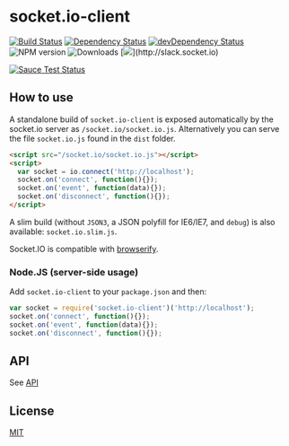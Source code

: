 
# socket.io-client

[![Build Status](https://secure.travis-ci.org/socketio/socket.io-client.svg?branch=master)](http://travis-ci.org/socketio/socket.io-client)
[![Dependency Status](https://david-dm.org/socketio/socket.io-client.svg)](https://david-dm.org/socketio/socket.io-client)
[![devDependency Status](https://david-dm.org/socketio/socket.io-client/dev-status.svg)](https://david-dm.org/socketio/socket.io-client#info=devDependencies)
![NPM version](https://badge.fury.io/js/socket.io-client.svg)
![Downloads](http://img.shields.io/npm/dm/socket.io-client.svg?style=flat)
[![](http://slack.socket.io/badge.svg?)](http://slack.socket.io)

[![Sauce Test Status](https://saucelabs.com/browser-matrix/socket.svg)](https://saucelabs.com/u/socket)

## How to use

A standalone build of `socket.io-client` is exposed automatically by the
socket.io server as `/socket.io/socket.io.js`. Alternatively you can
serve the file `socket.io.js` found in the `dist` folder.

```html
<script src="/socket.io/socket.io.js"></script>
<script>
  var socket = io.connect('http://localhost');
  socket.on('connect', function(){});
  socket.on('event', function(data){});
  socket.on('disconnect', function(){});
</script>
```

A slim build (without `JSON3`, a JSON polyfill for IE6/IE7, and `debug`) is also available: `socket.io.slim.js`.

Socket.IO is compatible with [browserify](http://browserify.org/).

### Node.JS (server-side usage)

  Add `socket.io-client` to your `package.json` and then:

  ```js
  var socket = require('socket.io-client')('http://localhost');
  socket.on('connect', function(){});
  socket.on('event', function(data){});
  socket.on('disconnect', function(){});
  ```

## API

See [API](/docs/API.md)

## License

[MIT](/LICENSE)
